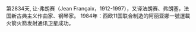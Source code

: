 第2834天, 让·弗朗赛（Jean Françaix，1912-1997），又译法朗赛、弗朗塞，法国新古典主义作曲家、钢琴家。
1984年：西欧11国联合制造的阿丽亚娜一號運載火箭火箭发射通讯卫星成功。